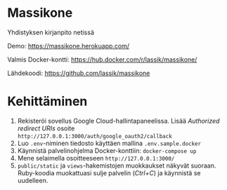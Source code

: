 # Massikone

Yhdistyksen kirjanpito netissä

Demo: https://massikone.herokuapp.com/

Valmis Docker-kontti: https://hub.docker.com/r/lassik/massikone/

Lähdekoodi: https://github.com/lassik/massikone

# Kehittäminen

1. Rekisteröi sovellus Google Cloud-hallintapaneelissa. Lisää *Authorized redirect URIs* osoite `http://127.0.0.1:3000/auth/google_oauth2/callback`
2. Luo `.env`-niminen tiedosto käyttäen mallina `.env.sample.docker`
3. Käynnistä palvelinohjelma Docker-konttiin: `docker-compose up`
4. Mene selaimella osoitteeseen `http://127.0.0.1:3000/`
5. `public/static` ja `views`-hakemistojen muokkaukset näkyvät suoraan. Ruby-koodia muokattuasi sulje palvelin (*Ctrl+C*) ja käynnistä se uudelleen.
